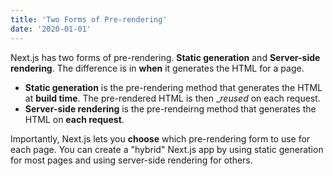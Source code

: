 ```yaml
---
title: 'Two Forms of Pre-rendering'
date: '2020-01-01'
---
```


Next.js has two forms of pre-rendering. **Static generation** and **Server-side rendering**. The difference is in **when** it generates the HTML for a page.

- **Static generation** is the pre-rendering method that generates the HTML at **build time**. The pre-rendered HTML is then __reused_ on each request.
- **Server-side rendering** is the pre-rendeirng method that generates the HTML on **each request**.

Importantly, Next.js lets you **choose** which pre-rendering form to use for each page. You can create a "hybrid" Next.js app by using static generation for most pages and using server-side rendering for others.